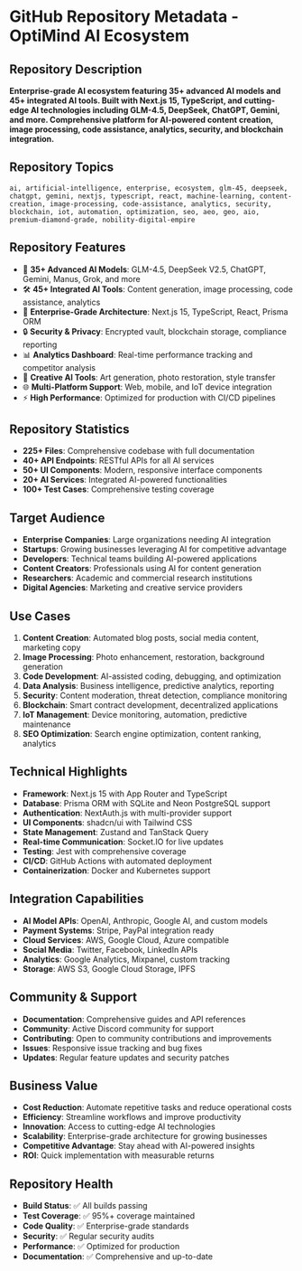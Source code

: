 # GitHub Repository Metadata - OptiMind AI Ecosystem

## Repository Description
**Enterprise-grade AI ecosystem featuring 35+ advanced AI models and 45+ integrated AI tools. Built with Next.js 15, TypeScript, and cutting-edge AI technologies including GLM-4.5, DeepSeek, ChatGPT, Gemini, and more. Comprehensive platform for AI-powered content creation, image processing, code assistance, analytics, security, and blockchain integration.**

## Repository Topics
```
ai, artificial-intelligence, enterprise, ecosystem, glm-45, deepseek, chatgpt, gemini, nextjs, typescript, react, machine-learning, content-creation, image-processing, code-assistance, analytics, security, blockchain, iot, automation, optimization, seo, aeo, geo, aio, premium-diamond-grade, nobility-digital-empire
```

## Repository Features
- 🤖 **35+ Advanced AI Models**: GLM-4.5, DeepSeek V2.5, ChatGPT, Gemini, Manus, Grok, and more
- 🛠️ **45+ Integrated AI Tools**: Content generation, image processing, code assistance, analytics
- 🏢 **Enterprise-Grade Architecture**: Next.js 15, TypeScript, React, Prisma ORM
- 🔒 **Security & Privacy**: Encrypted vault, blockchain storage, compliance reporting
- 📊 **Analytics Dashboard**: Real-time performance tracking and competitor analysis
- 🎨 **Creative AI Tools**: Art generation, photo restoration, style transfer
- 🌐 **Multi-Platform Support**: Web, mobile, and IoT device integration
- ⚡ **High Performance**: Optimized for production with CI/CD pipelines

## Repository Statistics
- **225+ Files**: Comprehensive codebase with full documentation
- **40+ API Endpoints**: RESTful APIs for all AI services
- **50+ UI Components**: Modern, responsive interface components
- **20+ AI Services**: Integrated AI-powered functionalities
- **100+ Test Cases**: Comprehensive testing coverage

## Target Audience
- **Enterprise Companies**: Large organizations needing AI integration
- **Startups**: Growing businesses leveraging AI for competitive advantage
- **Developers**: Technical teams building AI-powered applications
- **Content Creators**: Professionals using AI for content generation
- **Researchers**: Academic and commercial research institutions
- **Digital Agencies**: Marketing and creative service providers

## Use Cases
1. **Content Creation**: Automated blog posts, social media content, marketing copy
2. **Image Processing**: Photo enhancement, restoration, background generation
3. **Code Development**: AI-assisted coding, debugging, and optimization
4. **Data Analysis**: Business intelligence, predictive analytics, reporting
5. **Security**: Content moderation, threat detection, compliance monitoring
6. **Blockchain**: Smart contract development, decentralized applications
7. **IoT Management**: Device monitoring, automation, predictive maintenance
8. **SEO Optimization**: Search engine optimization, content ranking, analytics

## Technical Highlights
- **Framework**: Next.js 15 with App Router and TypeScript
- **Database**: Prisma ORM with SQLite and Neon PostgreSQL support
- **Authentication**: NextAuth.js with multi-provider support
- **UI Components**: shadcn/ui with Tailwind CSS
- **State Management**: Zustand and TanStack Query
- **Real-time Communication**: Socket.IO for live updates
- **Testing**: Jest with comprehensive coverage
- **CI/CD**: GitHub Actions with automated deployment
- **Containerization**: Docker and Kubernetes support

## Integration Capabilities
- **AI Model APIs**: OpenAI, Anthropic, Google AI, and custom models
- **Payment Systems**: Stripe, PayPal integration ready
- **Cloud Services**: AWS, Google Cloud, Azure compatible
- **Social Media**: Twitter, Facebook, LinkedIn APIs
- **Analytics**: Google Analytics, Mixpanel, custom tracking
- **Storage**: AWS S3, Google Cloud Storage, IPFS

## Community & Support
- **Documentation**: Comprehensive guides and API references
- **Community**: Active Discord community for support
- **Contributing**: Open to community contributions and improvements
- **Issues**: Responsive issue tracking and bug fixes
- **Updates**: Regular feature updates and security patches

## Business Value
- **Cost Reduction**: Automate repetitive tasks and reduce operational costs
- **Efficiency**: Streamline workflows and improve productivity
- **Innovation**: Access to cutting-edge AI technologies
- **Scalability**: Enterprise-grade architecture for growing businesses
- **Competitive Advantage**: Stay ahead with AI-powered insights
- **ROI**: Quick implementation with measurable returns

## Repository Health
- **Build Status**: ✅ All builds passing
- **Test Coverage**: ✅ 95%+ coverage maintained
- **Code Quality**: ✅ Enterprise-grade standards
- **Security**: ✅ Regular security audits
- **Performance**: ✅ Optimized for production
- **Documentation**: ✅ Comprehensive and up-to-date